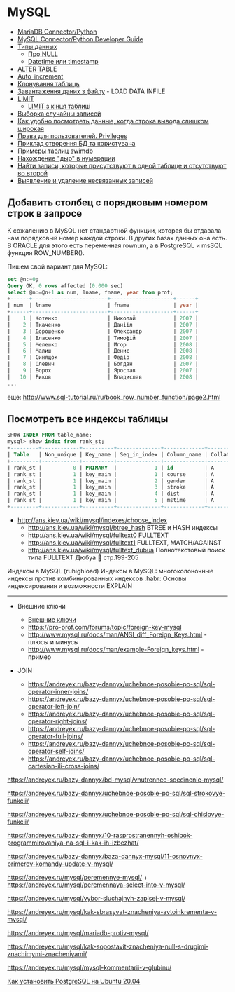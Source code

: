 # MySQL

- [MariaDB Connector/Python](https://mariadb.com/docs/appdev/connector-python/)
- [MySQL Connector/Python Developer Guide](https://dev.mysql.com/doc/connector-python/en/)
- [Типы данных](datatype)
  - [Про NULL](null)
  - [Datetime или timestamp](https://habr.com/ru/post/61391/)
- [ALTER TABLE](alter_table)
- [Auto_increment](auto_increment)
- [Клонування таблиць](clone_table)
- [Завантаження даних з файлу](load_data_from_file) - LOAD DATA INFILE
- [LIMIT](limit)
  - [LIMIT з кінця таблиці](limit_from_end)
- [Выборка случайны записей](rand_strings)
- [Как удобно посмотреть данные, когда строка вывода слишком широкая](wide_tables)
- [Права для пользователей. Privileges](privileges)
- [Приклад створення БД та користувача](create_user)
- [Примеры таблиц swimdb](swimdb)
- [Нахождение "дыр" в нумерации](empty_id)
- [Найти записи, которые присутствуют в одной таблице и отсутствуют во второй](missing_values)
- [Выявление и удаление несвязанных записей](unbound_records)


## Добавить столбец с порядковым номером строк в запросе

К сожалению в MySQL нет стандартной функции, которая бы отдавала нам порядковый номер каждой строки. В других базах данных она есть. В ORACLE для этого есть переменная rownum, а в PostgreSQL и msSQL функция ROW_NUMBER().

Пишем свой вариант для MySQL:

```sql
set @n:=0;
Query OK, 0 rows affected (0.000 sec)
select @n:=@n+1 as num, lname, fname, year from prot;
+------+------------------------+--------------------+------+
| num  | lname                  | fname              | year |
+------+------------------------+--------------------+------+
|    1 | Котенко                | Николай            | 2007 |
|    2 | Ткаченко               | Данііл             | 2007 |
|    3 | Дорошенко              | Олександр          | 2007 |
|    4 | Власенко               | Тимофій            | 2007 |
|    5 | Мелешко                | Игор               | 2008 |
|    6 | Малиш                  | Денис              | 2008 |
|    7 | Синящок                | Федір              | 2008 |
|    8 | Олевич                 | Богдан             | 2007 |
|    9 | Борох                  | Ярослав            | 2007 |
|   10 | Риков                  | Владислав          | 2008 |
...
```
еще: http://www.sql-tutorial.ru/ru/book_row_number_function/page2.html


## Посмотреть все индексы таблицы

```sql
SHOW INDEX FROM table_name;
mysql> show index from rank_st;
+---------+------------+----------+--------------+-------------+-----------+-------------+----------+--------+------+------------+---------+---------------+
| Table   | Non_unique | Key_name | Seq_in_index | Column_name | Collation | Cardinality | Sub_part | Packed | Null | Index_type | Comment | Index_comment |
+---------+------------+----------+--------------+-------------+-----------+-------------+----------+--------+------+------------+---------+---------------+
| rank_st |          0 | PRIMARY  |            1 | id          | A         |         416 |     NULL | NULL   |      | BTREE      |         |               |
| rank_st |          1 | key_main |            1 | course      | A         |           2 |     NULL | NULL   |      | BTREE      |         |               |
| rank_st |          1 | key_main |            2 | gender      | A         |           4 |     NULL | NULL   |      | BTREE      |         |               |
| rank_st |          1 | key_main |            3 | stroke      | A         |          19 |     NULL | NULL   |      | BTREE      |         |               |
| rank_st |          1 | key_main |            4 | dist        | A         |          69 |     NULL | NULL   |      | BTREE      |         |               |
| rank_st |          1 | key_main |            5 | mstime      | A         |         416 |     NULL | NULL   |      | BTREE      |         |               |
+---------+------------+----------+--------------+-------------+-----------+-------------+----------+--------+------+------------+---------+---------------+
```

- <http://ans.kiev.ua/wiki/mysql/indexes/choose_index> 
  - <http://ans.kiev.ua/wiki/mysql/btree_hash> BTREE и HASH индексы
  - <http://ans.kiev.ua/wiki/mysql/fulltext0> FULLTEXT
  - <http://ans.kiev.ua/wiki/mysql/fulltext1> FULLTEXT, MATCH/AGAINST
  - <http://ans.kiev.ua/wiki/mysql/fulltext_dubua> Полнотекстовый поиск типа FULLTEXT Дюбуа :book: стр.199-205

Индексы в MySQL (ruhighload)
Индексы в MySQL: многоколоночные индексы против комбинированных индексов :habr:
Основы индексирования и возможности EXPLAIN

---

- Внешние ключи
  - [Внешние ключи](https://metanit.com/sql/mysql/2.5.php)
  - https://pro-prof.com/forums/topic/foreign-key-mysql
  - http://www.mysql.ru/docs/man/ANSI_diff_Foreign_Keys.html - плюсы и минусы
  - http://www.mysql.ru/docs/man/example-Foreign_keys.html - пример
  
- JOIN
  - https://andreyex.ru/bazy-dannyx/uchebnoe-posobie-po-sql/sql-operator-inner-joins/
  - https://andreyex.ru/bazy-dannyx/uchebnoe-posobie-po-sql/sql-operator-left-join/
  - https://andreyex.ru/bazy-dannyx/uchebnoe-posobie-po-sql/sql-operator-right-joins/
  - https://andreyex.ru/bazy-dannyx/uchebnoe-posobie-po-sql/sql-operator-full-joins/
  - https://andreyex.ru/bazy-dannyx/uchebnoe-posobie-po-sql/sql-operator-self-joins/
  - https://andreyex.ru/bazy-dannyx/uchebnoe-posobie-po-sql/sql-cartesian-ili-cross-joins/
  

https://andreyex.ru/bazy-dannyx/bd-mysql/vnutrennee-soedinenie-mysql/

https://andreyex.ru/bazy-dannyx/uchebnoe-posobie-po-sql/sql-strokovye-funkcii/

https://andreyex.ru/bazy-dannyx/uchebnoe-posobie-po-sql/sql-chislovye-funkcii/

https://andreyex.ru/bazy-dannyx/10-rasprostranennyh-oshibok-programmirovaniya-na-sql-i-kak-ih-izbezhat/

https://andreyex.ru/bazy-dannyx/baza-dannyx-mysql/11-osnovnyx-primerov-komandy-update-v-mysql/

https://andreyex.ru/mysql/peremennye-mysql/ + https://andreyex.ru/mysql/peremennaya-select-into-v-mysql/

https://andreyex.ru/mysql/vybor-sluchajnyh-zapisej-v-mysql/

https://andreyex.ru/mysql/kak-sbrasyvat-znacheniya-avtoinkrementa-v-mysql/

https://andreyex.ru/mysql/mariadb-protiv-mysql/


https://andreyex.ru/mysql/kak-sopostavit-znacheniya-null-s-drugimi-znachimymi-znacheniyami/

https://andreyex.ru/mysql/mysql-kommentarii-v-glubinu/




[Как установить PostgreSQL на Ubuntu 20.04](https://andreyex.ru/ubuntu/kak-ustanovit-postgresql-na-ubuntu-20-04/)
